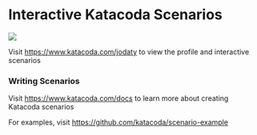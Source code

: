 # Interactive Katacoda Scenarios

[![](http://shields.katacoda.com/katacoda/jodaty/count.svg)](https://www.katacoda.com/jodaty "Get your profile on Katacoda.com")

Visit https://www.katacoda.com/jodaty to view the profile and interactive scenarios

### Writing Scenarios
Visit https://www.katacoda.com/docs to learn more about creating Katacoda scenarios

For examples, visit https://github.com/katacoda/scenario-example
